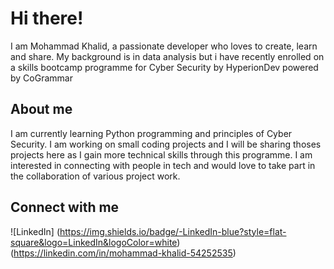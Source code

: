 # Hi there!

I am Mohammad Khalid, a passionate developer who loves to create, learn and share. My background is in data analysis but i have recently enrolled on a skills bootcamp programme for Cyber Security by HyperionDev powered by CoGrammar

## About me

I am currently learning Python programming and principles of Cyber Security. I am working on small coding projects and I will be sharing thoses projects here as I gain more technical skills through this programme. I am interested in connecting with people in tech and would love to take part in the collaboration of various project work.

## Connect with me

![LinkedIn] (https://img.shields.io/badge/-LinkedIn-blue?style=flat-square&logo=LinkedIn&logoColor=white)(https://linkedin.com/in/mohammad-khalid-54252535)
